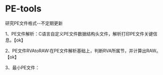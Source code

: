 # PE-tools
研究PE文件格式--不定期更新

1、PE文件解析：C语言自定义PE文件数据结构头文件，解析打印PE文件关键信息。【ok】

2、PE文件RVAtoRAW:在PE文件解析基础上，判断RVA所属节，并计算出RAW。【ok】

3、最小PE文件：
